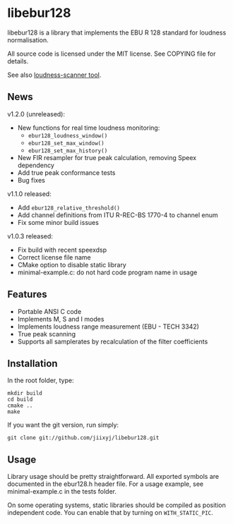 libebur128
==========

libebur128 is a library that implements the EBU R 128 standard for loudness
normalisation.

All source code is licensed under the MIT license. See COPYING file for
details.

See also [loudness-scanner tool](https://github.com/jiixyj/loudness-scanner).

News
----

v1.2.0 (unreleased):

 * New functions for real time loudness monitoring:
   * `ebur128_loudness_window()`
   * `ebur128_set_max_window()`
   * `ebur128_set_max_history()`
 * New FIR resampler for true peak calculation, removing Speex dependency
 * Add true peak conformance tests
 * Bug fixes

v1.1.0 released:

 * Add `ebur128_relative_threshold()`
 * Add channel definitions from ITU R-REC-BS 1770-4 to channel enum
 * Fix some minor build issues

v1.0.3 released:

 * Fix build with recent speexdsp
 * Correct license file name
 * CMake option to disable static library
 * minimal-example.c: do not hard code program name in usage

Features
--------

* Portable ANSI C code
* Implements M, S and I modes
* Implements loudness range measurement (EBU - TECH 3342)
* True peak scanning
* Supports all samplerates by recalculation of the filter coefficients

Installation
------------

In the root folder, type:

    mkdir build
    cd build
    cmake ..
    make

If you want the git version, run simply:

    git clone git://github.com/jiixyj/libebur128.git

Usage
-----

Library usage should be pretty straightforward. All exported symbols are
documented in the ebur128.h header file. For a usage example, see
minimal-example.c in the tests folder.

On some operating systems, static libraries should be compiled as position
independent code. You can enable that by turning on `WITH_STATIC_PIC`.
